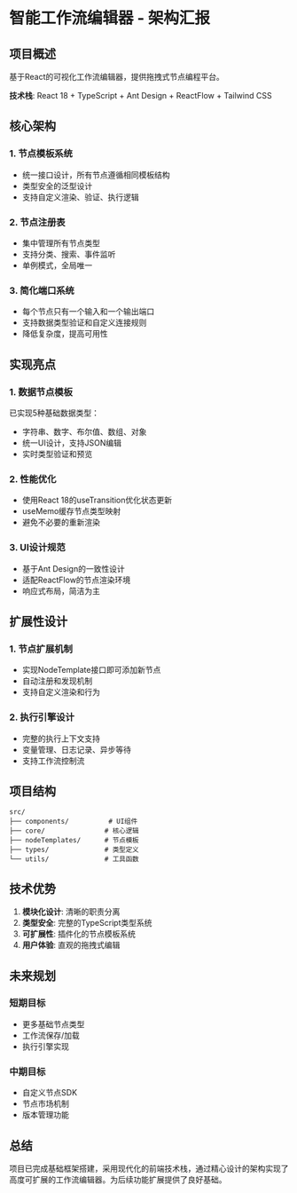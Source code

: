 # 智能工作流编辑器 - 架构汇报

## 项目概述

基于React的可视化工作流编辑器，提供拖拽式节点编程平台。

**技术栈**: React 18 + TypeScript + Ant Design + ReactFlow + Tailwind CSS

## 核心架构

### 1. 节点模板系统
- 统一接口设计，所有节点遵循相同模板结构
- 类型安全的泛型设计
- 支持自定义渲染、验证、执行逻辑

### 2. 节点注册表
- 集中管理所有节点类型
- 支持分类、搜索、事件监听
- 单例模式，全局唯一

### 3. 简化端口系统
- 每个节点只有一个输入和一个输出端口
- 支持数据类型验证和自定义连接规则
- 降低复杂度，提高可用性

## 实现亮点

### 1. 数据节点模板
已实现5种基础数据类型：
- 字符串、数字、布尔值、数组、对象
- 统一UI设计，支持JSON编辑
- 实时类型验证和预览

### 2. 性能优化
- 使用React 18的useTransition优化状态更新
- useMemo缓存节点类型映射
- 避免不必要的重新渲染

### 3. UI设计规范
- 基于Ant Design的一致性设计
- 适配ReactFlow的节点渲染环境
- 响应式布局，简洁为主

## 扩展性设计

### 1. 节点扩展机制
- 实现NodeTemplate接口即可添加新节点
- 自动注册和发现机制
- 支持自定义渲染和行为

### 2. 执行引擎设计
- 完整的执行上下文支持
- 变量管理、日志记录、异步等待
- 支持工作流控制流

## 项目结构

```
src/
├── components/          # UI组件
├── core/               # 核心逻辑
├── nodeTemplates/      # 节点模板
├── types/              # 类型定义
└── utils/              # 工具函数
```

## 技术优势

1. **模块化设计**: 清晰的职责分离
2. **类型安全**: 完整的TypeScript类型系统
3. **可扩展性**: 插件化的节点模板系统
4. **用户体验**: 直观的拖拽式编辑

## 未来规划

### 短期目标
- 更多基础节点类型
- 工作流保存/加载
- 执行引擎实现

### 中期目标
- 自定义节点SDK
- 节点市场机制
- 版本管理功能

## 总结

项目已完成基础框架搭建，采用现代化的前端技术栈，通过精心设计的架构实现了高度可扩展的工作流编辑器。为后续功能扩展提供了良好基础。 